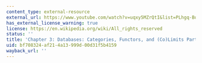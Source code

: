 ```yaml
---
content_type: external-resource
external_url: https://www.youtube.com/watch?v=uqxy5MZrQtI&list=PLhgq-BqyZ7i5lOqOqqRiS0U5SwTmPpHQ5&index=6
has_external_license_warning: true
license: https://en.wikipedia.org/wiki/All_rights_reserved
status: ''
title: 'Chapter 3: Databases: Categories, Functors, and (Co)Limits Part 2'
uid: bf708324-af21-4a13-999d-00d31f5b4159
wayback_url: ''
---
```


